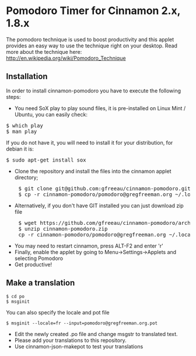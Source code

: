 # Pomodoro Timer for Cinnamon 2.x, 1.8.x

The pomodoro technique is used to boost productivity and this applet provides an easy way to use the technique right on your desktop.
Read more about the technique here: http://en.wikipedia.org/wiki/Pomodoro_Technique

## Installation

In order to install cinnamon-pomodoro you have to execute the following steps:
* You need SoX play to play sound files, it is pre-installed on Linux Mint / Ubuntu, you can easily check:
<pre>
$ which play
$ man play
</pre>
If you do not have it, you will need to install it for your distribution, for debian it is:
<pre>
$ sudo apt-get install sox
</pre>
* Clone the repository and install the files into the cinnamon applet directory;
<pre>
    $ git clone git@github.com:gfreeau/cinnamon-pomodoro.git
    $ cp -r cinnamon-pomodoro/pomodoro@gregfreeman.org ~/.local/share/cinnamon/applets
</pre>
* Alternatively, if you don't have GIT installed you can just download zip file
<pre>
    $ wget https://github.com/gfreeau/cinnamon-pomodoro/archive/master.zip -O cinnamon-pomodoro.zip
    $ unzip cinnamon-pomodoro.zip
    cp -r cinnamon-pomodoro/pomodoro@gregfreeman.org ~/.local/share/cinnamon/applets
</pre>
* You may need to restart cinnamon, press ALT-F2 and enter 'r'
* Finally, enable the applet by going to Menu->Settings->Applets and selecting Pomodoro
* Get productive!

## Make a translation

```shell
$ cd po
$ msginit
```

You can also specify the locale and pot file

```shell
$ msginit --locale=fr --input=pomodoro@gregfreeman.org.pot
```

* Edit the newly created .po file and change msgstr to translated text.
* Please add your translations to this repository.
* Use cinnamon-json-makepot to test your translations
